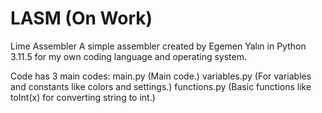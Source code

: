 # LASM (On Work)
Lime Assembler
A simple assembler created by Egemen Yalın in Python 3.11.5 for my own coding language and operating system.

Code has 3 main codes:
    main.py (Main code.)
    variables.py (For variables and constants like colors and settings.)
    functions.py (Basic functions like toInt(x) for converting string to int.)

